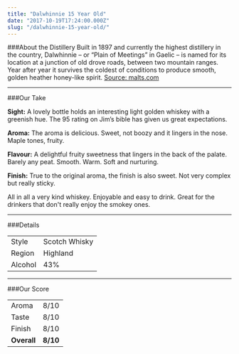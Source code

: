 ```yaml
---
title: "Dalwhinnie 15 Year Old"
date: "2017-10-19T17:24:00.000Z"
slug: "/dalwhinnie-15-year-old/"
---
```

###About the Distillery
Built in 1897 and currently the highest distillery in the country, Dalwhinnie – or “Plain of Meetings” in Gaelic – is named for its location at a junction of old drove roads, between two mountain ranges. Year after year it survives the coldest of conditions to produce smooth, golden heather honey-like spirit.
[Source: malts.com](https://www.malts.com/en-row/distilleries/dalwhinnie/)

---

###Our Take

**Sight:**
A lovely bottle holds an interesting light golden whiskey with a greenish hue. 
The 95 rating on Jim’s bible has given us great expectations.

**Aroma:** 
The aroma is delicious. Sweet, not boozy and it lingers in the nose. Maple tones, fruity.

**Flavour:** 
A delightful fruity sweetness that lingers in the back of the palate. Barely any peat. Smooth. Warm. Soft and nurturing. 

**Finish:** 
True to the original aroma, the finish is also sweet. Not very complex but really sticky. 

All in all a very kind whiskey. Enjoyable and easy to drink.
Great for the drinkers that don't really enjoy the smokey ones.

---

###Details
<table>  
<tr>  
<td class="grey">Style</td><td>Scotch Whisky</td>  
</tr>  
<tr>  
<td class="grey">Region</td><td>Highland</td>  
</tr>  
<tr>  
<td class="grey">Alcohol</td><td>43%</td>  
</tr>  
</table>


---

###Our Score
<table class="score-table">  
<tr>  
<td class="grey">Aroma</td><td>8/10</td>  
</tr>  
<tr>  
<td class="grey">Taste</td><td>8/10</td>  
</tr>  
<tr>  
<td class="grey">Finish</td><td>8/10</td>  
</tr>  
<tr>  
<td class="grey"><strong>Overall</strong></td><td><strong>8/10</strong></td>  
</tr>  
</table>
    